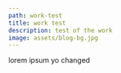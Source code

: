 ```yaml
---
path: work-test
title: work test
description: test of the work
image: assets/blog-bg.jpg
---
```

lorem ipsum yo changed